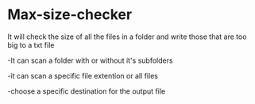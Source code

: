 # Max-size-checker
It will check the size of all the files in a folder and write those that are too big to a txt file


-It can scan a folder with or without it's subfolders

-it can scan a specific file extention or all files

-choose a specific destination for the output file
